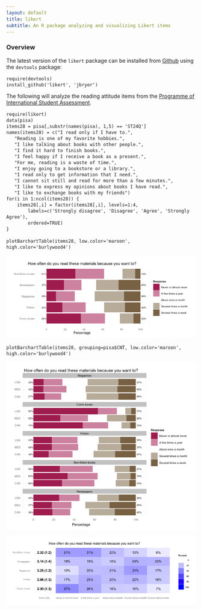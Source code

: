 ```yaml
---
layout: default	
title: likert
subtitle: An R package analyzing and visualizing Likert items
---
```


### Overview

The latest version of the `likert` package can be installed from [Github](http://github.com/jbryer/likert) using the `devtools` package:

	require(devtools)
	install_github('likert', 'jbryer')

The following will analyze the reading attitude items from the [Programme of International Student Assessment](http://www.pisa.oecd.org).

	require(likert)
	data(pisa)
	items28 = pisa[,substr(names(pisa), 1,5) == 'ST24Q']
	names(items28) = c("I read only if I have to.",
	   "Reading is one of my favorite hobbies.",
	   "I like talking about books with other people.",
	   "I find it hard to finish books.",
	   "I feel happy if I receive a book as a present.",
	   "For me, reading is a waste of time.",
	   "I enjoy going to a bookstore or a library.",
	   "I read only to get information that I need.",
	   "I cannot sit still and read for more than a few minutes.",
	   "I like to express my opinions about books I have read.",
	   "I like to exchange books with my friends")
	for(i in 1:ncol(items28)) {
		items28[,i] = factor(items28[,i], levels=1:4, 
			labels=c('Strongly disagree', 'Disagree', 'Agree', 'Strongly Agree'),
			ordered=TRUE)
	}

	plotBarchartTable(items28, low.color='maroon', high.color='burlywood4')

![Likert Bar Chart](PISA29BarchartTable.png)

	plotBarchartTable(items28, grouping=pisa$CNT, low.color='maroon', high.color='burlywood4')

![Likert Bar Chart Grouped by Country](PISA29BarchartTable2.png)


![Likert Heat Map](PISA29HeatmapTable.png)

